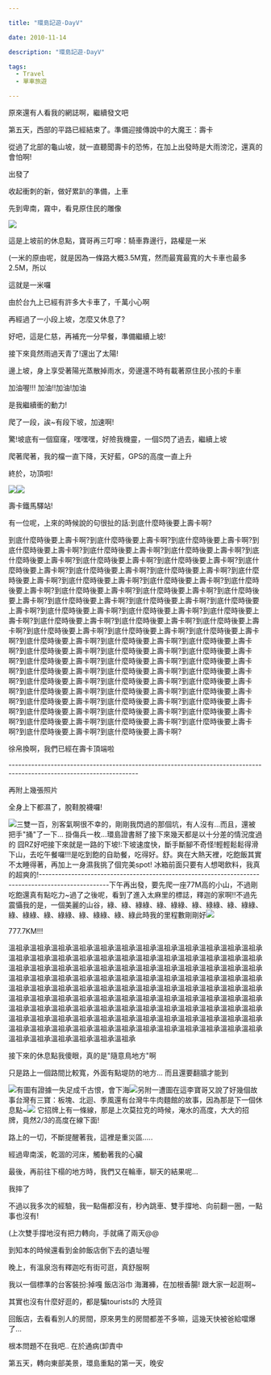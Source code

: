```yaml
---

title: "環島記遊-DayV"

date: 2010-11-14

description: "環島記遊-DayV"

tags:
  - Travel
  - 單車旅遊

---
```


原來還有人看我的網誌啊，繼續發文吧  

  

第五天，西部的平路已經結束了。準備迎接傳說中的大魔王：壽卡  

  

從過了北部的龜山坡，就一直聽聞壽卡的恐怖，在加上出發時是大雨滂沱，還真的會怕啊!  

  

出發了  

  

收起衝刺的新，做好累趴的準備，上車  

  

先到卑南，霧中，看見原住民的雕像  

![](http://8.share.photo.xuite.net/jjcl52/18443a9/14439473/762758776_m.jpg)  

  

這是上坡前的休息點，寶哥再三叮嚀：騎車靠邊行，路權是一米  

(一米的原由呢，就是因為一條路大概3.5M寬，然而最寬最寬的大卡車也最多2.5M，所以  

這就是一米囉  

由於台九上已經有許多大卡車了，千萬小心啊  

  

再經過了一小段上坡，怎麼又休息了?  

好吧，這是仁慈，再補充一分早餐，準備繼續上坡!  

  

接下來竟然雨過天青了!還出了太陽!  

  

邊上坡，身上享受著陽光蒸散掉雨水，旁邊還不時有載著原住民小孩的卡車  

  

加油喔!!! 加油!!加油!加油  

  

是我繼續衝的動力!  

  

爬了一段，誒~有段下坡，加速啊!  

  

驚!坡底有一個窟窿，嘿嘿嘿，好險我機靈，一個S閃了過去，繼續上坡  

  

爬著爬著，我的檔一直下降，天好藍，GPS的高度一直上升  

  

終於，功頂啦!  

![](http://8.share.photo.xuite.net/jjcl52/18443be/14439473/762758797_m.jpg)![](http://8.share.photo.xuite.net/jjcl52/18443e9/14439473/762758840_m.jpg)  

壽卡鐵馬驛站!  

  

有一位呢，上來的時候說的句很扯的話:到底什麼時後要上壽卡啊?  

到底什麼時後要上壽卡啊?到底什麼時後要上壽卡啊?到底什麼時後要上壽卡啊?到底什麼時後要上壽卡啊?到底什麼時後要上壽卡啊?到底什麼時後要上壽卡啊?到底什麼時後要上壽卡啊?到底什麼時後要上壽卡啊?到底什麼時後要上壽卡啊?到底什麼時後要上壽卡啊?到底什麼時後要上壽卡啊?到底什麼時後要上壽卡啊?到底什麼時後要上壽卡啊?到底什麼時後要上壽卡啊?到底什麼時後要上壽卡啊?到底什麼時後要上壽卡啊?到底什麼時後要上壽卡啊?到底什麼時後要上壽卡啊?到底什麼時後要上壽卡啊?到底什麼時後要上壽卡啊?到底什麼時後要上壽卡啊?到底什麼時後要上壽卡啊?到底什麼時後要上壽卡啊?到底什麼時後要上壽卡啊?到底什麼時後要上壽卡啊?到底什麼時後要上壽卡啊?到底什麼時後要上壽卡啊?到底什麼時後要上壽卡啊?到底什麼時後要上壽卡啊?到底什麼時後要上壽卡啊?到底什麼時後要上壽卡啊?到底什麼時後要上壽卡啊?到底什麼時後要上壽卡啊?到底什麼時後要上壽卡啊?到底什麼時後要上壽卡啊?到底什麼時後要上壽卡啊?到底什麼時後要上壽卡啊?到底什麼時後要上壽卡啊?到底什麼時後要上壽卡啊?到底什麼時後要上壽卡啊?到底什麼時後要上壽卡啊?到底什麼時後要上壽卡啊?到底什麼時後要上壽卡啊?到底什麼時後要上壽卡啊?到底什麼時後要上壽卡啊?到底什麼時後要上壽卡啊?到底什麼時後要上壽卡啊?到底什麼時後要上壽卡啊?到底什麼時後要上壽卡啊?到底什麼時後要上壽卡啊?到底什麼時後要上壽卡啊?到底什麼時後要上壽卡啊?到底什麼時後要上壽卡啊?到底什麼時後要上壽卡啊?到底什麼時後要上壽卡啊?到底什麼時後要上壽卡啊?到底什麼時後要上壽卡啊?到底什麼時後要上壽卡啊?到底什麼時後要上壽卡啊?到底什麼時後要上壽卡啊?  

  

徐帛換啊，我們已經在壽卡頂端啦  

\----------------------------------------------------------------------------------------------------------------------  

再附上幾張照片  

全身上下都濕了，脫鞋脫襪囉!  

  

![](http://8.share.photo.xuite.net/jjcl52/18443d7/14439473/762758822_m.jpg)三雙一百，別客氣啊很不幸的，剛剛我閃過的那個坑，有人沒有...而且，還被把手"捅"了一下... 掛傷兵一枚...環島證書掰了接下來幾天都是以十分差的情況度過的 囧RZ好吧接下來就是一路的下坡!:下坡速度快，斷手斷腳不奇怪!輕輕鬆鬆得滑下山，去吃午餐囉!!!是吃到飽的自助餐，吃得好。舒。爽在大熱天裡，吃飽飯其實不太睡得著，再加上一身濕我挑了個完美spot! 冰箱前面只要有人想喝飲料，我真的超爽的!\---------------------------------------------------------------------------------------------------下午再出發，要先爬一座77M高的小山，不過剛吃飽還真有點吃力~過了之後呢，看到了進入太麻里的標誌，釋迦的家啊!!不過先震懾我的是，一個美麗的山谷，綠、綠、綠綠、綠、綠綠、綠、綠綠、綠、綠綠、綠、綠綠、綠、綠綠、綠、綠綠、綠、綠此時我的里程數剛剛好![](http://8.share.photo.xuite.net/jjcl52/1844300/14439473/762758863_m.jpg)
  

777.7KM!!!  

溫祖承溫祖承溫祖承溫祖承溫祖承溫祖承溫祖承溫祖承溫祖承溫祖承溫祖承溫祖承溫祖承溫祖承溫祖承溫祖承溫祖承溫祖承溫祖承溫祖承溫祖承溫祖承溫祖承溫祖承溫祖承溫祖承溫祖承溫祖承溫祖承溫祖承溫祖承溫祖承溫祖承溫祖承溫祖承溫祖承溫祖承溫祖承溫祖承溫祖承溫祖承溫祖承溫祖承溫祖承溫祖承溫祖承溫祖承溫祖承溫祖承溫祖承溫祖承溫祖承溫祖承溫祖承溫祖承溫祖承溫祖承溫祖承溫祖承溫祖承溫祖承溫祖承溫祖承溫祖承溫祖承溫祖承溫祖承溫祖承溫祖承溫祖承溫祖承溫祖承溫祖承溫祖承溫祖承溫祖承溫祖承溫祖承溫祖承溫祖承溫祖承溫祖承溫祖承溫祖承溫祖承溫祖承溫祖承溫祖承溫祖承溫祖承溫祖承溫祖承溫祖承溫祖承溫祖承溫祖承溫祖承溫祖承溫祖承溫祖承溫祖承溫祖承溫祖承溫祖承溫祖承溫祖承溫祖承溫祖承溫祖承溫祖承溫祖承溫祖承溫祖承溫祖承  

  

接下來的休息點我傻眼，真的是"隨意鳥地方"啊  

  

只是路上一個路間比較寬，外面有點堤防的地方... 而且還要翻牆才能到  

  

![](http://8.share.photo.xuite.net/jjcl52/1844315/14439473/762758884_m.jpg)有圖有證據一失足成千古恨，會下海![](http://8.share.photo.xuite.net/jjcl52/184432a/14439473/762758905_m.jpg)另附一遭圖在這李寶哥又說了好幾個故事台灣有三寶：板塊、北迴、季風還有台灣牛牛肉麵館的故事，因為那是下一個休息點~![](http://8.share.photo.xuite.net/jjcl52/184433f/14439473/762758926_m.jpg)
它招牌上有一條線，那是上次莫拉克的時候，淹水的高度，大大的招牌，竟然2/3的高度在線下面!  

  

路上的一切，不斷提醒著我，這裡是重災區.....  

  

經過卑南溪，乾涸的河床，觸動著我的心臟  

  

最後，再前往下榻的地方時，我們又在輪車，聊天的結果呢...  

  

我摔了  

  

不過以我多次的經驗，我一點傷都沒有，秒內跳車、雙手撐地、向前翻一圈，一點事也沒有!  

(上次雙手撐地沒有把力轉向，手就痛了兩天@@  

  

到知本的時候還看到金帥飯店倒下去的遺址喔  

  

晚上，有溫泉泡有釋迦吃有街可逛，真舒服啊  

  

我以一個標準的台客裝扮:掉嘎 飯店浴巾 海灘褲，在加根香腸! 跟大家一起逛啊~  

  

其實也沒有什麼好逛的，都是騙tourists的 大陸貨  

  

  

回飯店，去看看別人的房間，原來男生的房間都差不多嘛，這幾天快被爸給噹爆了...  

根本問題不在我吧.. 在於通病(卸責中  

  

  

  

  

第五天，轉向東部美景，環島重點的第一天，晚安  

  

  

  

  

  

  

  

